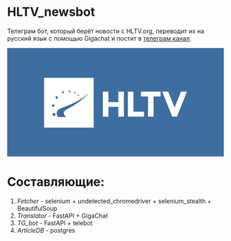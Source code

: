 # HLTV_newsbot
 Телеграм бот, который берёт новости с HLTV.org, переводит их на русский язык с помощью Gigachat и постит в [телеграм канал](https://t.me/HLTV_newsbot_dev).
 
![hltv logo](HLTV_tg_bot/logo.jpg)

# Составляющие:
1. *Fetcher* - selenium + undetected_chromedriver + selenium_stealth + BeautifulSoup
2. *Translator* - FastAPI + GigaChat
3. *TG_bot* - FastAPI + telebot
4. *ArticleDB* - postgres
